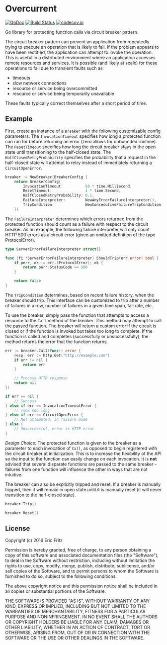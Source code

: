 # Overcurrent

[![GoDoc](https://godoc.org/github.com/efritz/overcurrent?status.svg)](https://godoc.org/github.com/efritz/overcurrent)
[![Build Status](https://secure.travis-ci.org/efritz/overcurrent.png)](http://travis-ci.org/efritz/overcurrent)
[![codecov.io](http://codecov.io/github/efritz/overcurrent/coverage.svg?branch=master)](http://codecov.io/github/efritz/overcurrent?branch=master)

Go library for protecting function calls via circuit breaker pattern.

The circuit breaker pattern can prevent an application from repeatedly trying to
execute an operation that is likely to fail. If the problem appears to have been
rectified, the application can attempt to invoke the operation. This is useful
in a distributed environment where an application accesses remote resources and
services. It is possible (and likely at scale) for these operations to fail due
to transient faults such as:

- timeouts
- slow network connections
- resource or service being overcommitted
- resource or service being temporarily unavailable

These faults typically correct themselves after a short period of time.

## Example

First, create an instance of a `Breaker` with the following customizable config
parameters. The `InvocationTimeout` specifies how long a protected function can
run for before returning an error (zero allows for unbounded runtime). The
`ResetTimeout` specifies how long the circuit breaker stays in the open state
until transitioning to the half-closed state. The `HalfClosedRetryProbability`
specifies the probability that a request in the half-closed state will attempt
to retry instead of immediately returning a `CircuitOpenError`.

```go
breaker := NewBreaker(BreakerConfig {
	return BreakerConfig{
		InvocationTimeout:          50 * time.Milliecond,
		ResetTimeout:               1 * time.Second,
		HalfClosedRetryProbability: 0.1,
		FailureInterpreter:         NewAnyErrorFailureInterpreter(),
		TripCondition:              NewConsecutiveFailureTripCondition(5),
	})
```

The `FailureInterpreter` determines which errors returned from the protected
function should count as a failure with respect to the circuit breaker. As an
example, the following failure interpreter will only count HTTP 500 errors as
a circuit error (given an omitted definition of the type ProtocolError).

```go
type ServerErrorFailureInterpreter struct{}

func (fi *ServerErrorFailureInterpreter) ShouldTrip(err error) bool {
	if perr, ok := err.(ProtocolError); ok {
		return perr.StatusCode >= 500
	}

	return false
}
```

The `TripCondition` determines, based on recent failure history, when the
breaker should trip. This interface can be customized to trip after a number
of failures in a row, number of failures in a given time span, fail rate, etc.

To use the breaker, simply pass the function that attempts to access a resource
to the `Call` method of the breaker. This method may attempt to call the passed
function. The breaker will return a custom error if the circuit is closed or if
the function is invoked but takes too long to complete. If the function is called
and completes (successfully or unsuccessfully), the method returns the error that
the function returns.

```go
err := breaker.Call(func() error {
	resp, err := http.Get("http://example.com")
	if err != nil {
		return err
	}

	// Process HTTP response
	return nil
})

if err == nil {
	// Success
} else if err == InvocationTimeoutError {
	// Took too long
} else if err == CircuitOpenError {
	// Not attempted, in failure mode
} else {
	// Unsuccessful, error is HTTP error
}
```

*Design Choice:* The protected function is given to the breaker as a parameter
to each invocation of `Call`, as opposed to begin registered with the circuit
breaker at initialization. This is to increase the flexibility of the API so
the input to the function can easily change on each invocation. It is **not**
advised that several disparate functions are passed to the same breaker - failures
from one function will influence the other in ways that are not intuitive.

The breaker can also be explicitly tripped and reset. If a breaker is manually
tripped, then it will remain in open state until it is manually reset (it will
never transition to the half-closed state).

```go
breaker.Trip()
```

```go
breaker.Reset()
```

## License

Copyright (c) 2016 Eric Fritz

Permission is hereby granted, free of charge, to any person obtaining a copy
of this software and associated documentation files (the "Software"), to deal
in the Software without restriction, including without limitation the rights
to use, copy, modify, merge, publish, distribute, sublicense, and/or sell
copies of the Software, and to permit persons to whom the Software is
furnished to do so, subject to the following conditions:

The above copyright notice and this permission notice shall be included in
all copies or substantial portions of the Software.

THE SOFTWARE IS PROVIDED "AS IS", WITHOUT WARRANTY OF ANY KIND, EXPRESS OR
IMPLIED, INCLUDING BUT NOT LIMITED TO THE WARRANTIES OF MERCHANTABILITY,
FITNESS FOR A PARTICULAR PURPOSE AND NONINFRINGEMENT. IN NO EVENT SHALL THE
AUTHORS OR COPYRIGHT HOLDERS BE LIABLE FOR ANY CLAIM, DAMAGES OR OTHER
LIABILITY, WHETHER IN AN ACTION OF CONTRACT, TORT OR OTHERWISE, ARISING FROM,
OUT OF OR IN CONNECTION WITH THE SOFTWARE OR THE USE OR OTHER DEALINGS IN
THE SOFTWARE.
